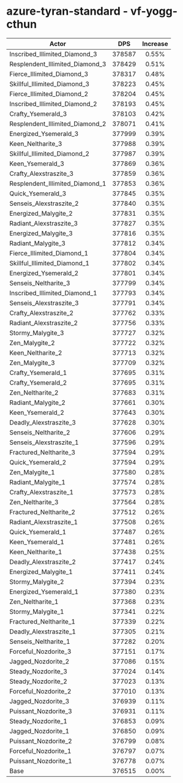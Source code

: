 # azure-tyran-standard - vf-yogg-cthun
| Actor | DPS | Increase |
|---|:---:|:---:|
|Inscribed_Illimited_Diamond_3|378587|0.55%|
|Resplendent_Illimited_Diamond_3|378429|0.51%|
|Fierce_Illimited_Diamond_3|378317|0.48%|
|Skillful_Illimited_Diamond_3|378223|0.45%|
|Fierce_Illimited_Diamond_2|378204|0.45%|
|Inscribed_Illimited_Diamond_2|378193|0.45%|
|Crafty_Ysemerald_3|378103|0.42%|
|Resplendent_Illimited_Diamond_2|378071|0.41%|
|Energized_Ysemerald_3|377999|0.39%|
|Keen_Neltharite_3|377988|0.39%|
|Skillful_Illimited_Diamond_2|377987|0.39%|
|Keen_Ysemerald_3|377869|0.36%|
|Crafty_Alexstraszite_3|377859|0.36%|
|Resplendent_Illimited_Diamond_1|377853|0.36%|
|Quick_Ysemerald_3|377845|0.35%|
|Senseis_Alexstraszite_2|377840|0.35%|
|Energized_Malygite_2|377831|0.35%|
|Radiant_Alexstraszite_3|377827|0.35%|
|Energized_Malygite_3|377816|0.35%|
|Radiant_Malygite_3|377812|0.34%|
|Fierce_Illimited_Diamond_1|377804|0.34%|
|Skillful_Illimited_Diamond_1|377802|0.34%|
|Energized_Ysemerald_2|377801|0.34%|
|Senseis_Neltharite_3|377799|0.34%|
|Inscribed_Illimited_Diamond_1|377793|0.34%|
|Senseis_Alexstraszite_3|377791|0.34%|
|Crafty_Alexstraszite_2|377762|0.33%|
|Radiant_Alexstraszite_2|377756|0.33%|
|Stormy_Malygite_3|377727|0.32%|
|Zen_Malygite_2|377722|0.32%|
|Keen_Neltharite_2|377713|0.32%|
|Zen_Malygite_3|377709|0.32%|
|Crafty_Ysemerald_1|377695|0.31%|
|Crafty_Ysemerald_2|377695|0.31%|
|Zen_Neltharite_2|377683|0.31%|
|Radiant_Malygite_2|377661|0.30%|
|Keen_Ysemerald_2|377643|0.30%|
|Deadly_Alexstraszite_3|377628|0.30%|
|Senseis_Neltharite_2|377606|0.29%|
|Senseis_Alexstraszite_1|377596|0.29%|
|Fractured_Neltharite_3|377594|0.29%|
|Quick_Ysemerald_2|377594|0.29%|
|Zen_Malygite_1|377580|0.28%|
|Radiant_Malygite_1|377574|0.28%|
|Crafty_Alexstraszite_1|377573|0.28%|
|Zen_Neltharite_3|377564|0.28%|
|Fractured_Neltharite_2|377512|0.26%|
|Radiant_Alexstraszite_1|377508|0.26%|
|Quick_Ysemerald_1|377487|0.26%|
|Keen_Ysemerald_1|377481|0.26%|
|Keen_Neltharite_1|377438|0.25%|
|Deadly_Alexstraszite_2|377417|0.24%|
|Energized_Malygite_1|377411|0.24%|
|Stormy_Malygite_2|377394|0.23%|
|Energized_Ysemerald_1|377380|0.23%|
|Zen_Neltharite_1|377368|0.23%|
|Stormy_Malygite_1|377341|0.22%|
|Fractured_Neltharite_1|377339|0.22%|
|Deadly_Alexstraszite_1|377305|0.21%|
|Senseis_Neltharite_1|377282|0.20%|
|Forceful_Nozdorite_3|377151|0.17%|
|Jagged_Nozdorite_2|377086|0.15%|
|Steady_Nozdorite_3|377024|0.14%|
|Steady_Nozdorite_2|377023|0.13%|
|Forceful_Nozdorite_2|377010|0.13%|
|Jagged_Nozdorite_3|376939|0.11%|
|Puissant_Nozdorite_3|376931|0.11%|
|Steady_Nozdorite_1|376853|0.09%|
|Jagged_Nozdorite_1|376850|0.09%|
|Puissant_Nozdorite_2|376799|0.08%|
|Forceful_Nozdorite_1|376797|0.07%|
|Puissant_Nozdorite_1|376778|0.07%|
|Base|376515|0.00%|
